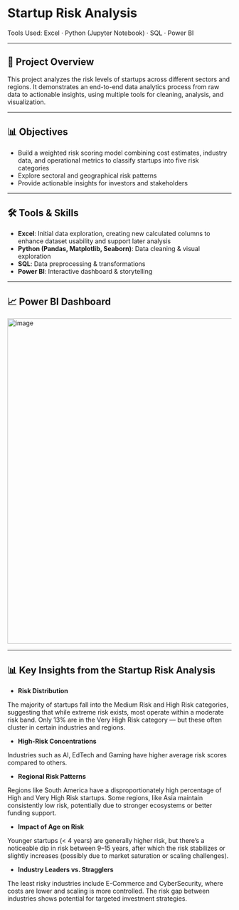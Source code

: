 # Startup Risk Analysis

Tools Used: Excel · Python (Jupyter Notebook) · SQL · Power BI

---

## 📌 Project Overview
This project analyzes the risk levels of startups across different sectors and regions.
It demonstrates an end-to-end data analytics process from raw data to actionable insights, using multiple tools for cleaning, analysis, and visualization.

---

## 📊 Objectives
- Build a weighted risk scoring model combining cost estimates, industry data, and operational metrics to classify startups into five risk categories
- Explore sectoral and geographical risk patterns
- Provide actionable insights for investors and stakeholders

---

## 🛠 Tools & Skills
- **Excel**: Initial data exploration, creating new calculated columns to enhance dataset usability and support later analysis
- **Python (Pandas, Matplotlib, Seaborn)**: Data cleaning & visual exploration
- **SQL**: Data preprocessing & transformations
- **Power BI**: Interactive dashboard & storytelling

---

## 📈 Power BI Dashboard
<img width="1300" height="730" alt="image" src="https://github.com/user-attachments/assets/30e5c9bf-7d58-4aa0-8f1f-5a88412b244f" />

---

## 📊 Key Insights from the Startup Risk Analysis
- **Risk Distribution**

The majority of startups fall into the Medium Risk and High Risk categories, suggesting that while extreme risk exists, most operate within a moderate risk band.
Only 13% are in the Very High Risk category — but these often cluster in certain industries and regions.

- **High-Risk Concentrations**

Industries such as AI, EdTech and Gaming have higher average risk scores compared to others.

- **Regional Risk Patterns**

Regions like South America have a disproportionately high percentage of High and Very High Risk startups.
Some regions, like Asia maintain consistently low risk, potentially due to stronger ecosystems or better funding support.

- **Impact of Age on Risk**

Younger startups (< 4 years) are generally higher risk, but there’s a noticeable dip in risk between 9–15 years, after which the risk stabilizes or slightly increases (possibly due to market saturation or scaling challenges).

- **Industry Leaders vs. Stragglers**

The least risky industries include E-Commerce and CyberSecurity, where costs are lower and scaling is more controlled.
The risk gap between industries shows potential for targeted investment strategies.
